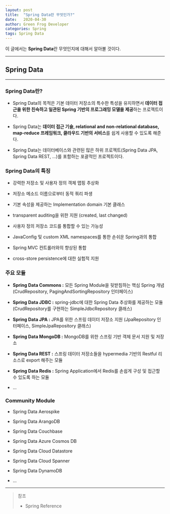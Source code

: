 ```yaml
---
layout: post
title:  "Spring Data란 무엇인가?"
date:   2020-04-30
author: Green Frog Developer
categories: Spring
tags: Spring Data
---
```


이 글에서는 **Spring Data**란 무엇인지에 대해서 알아볼 것이다.

---

## Spring Data

---

### Spring Data란?

- Spring Data의 목적은 기본 데이터 저장소의 특수한 특성을 유지하면서 **데이터 접근을 위한 친숙하고 일관된 Spring 기반의 프로그래밍 모델을 제공**하는 프로젝트이다.

- Spring Data는 **데이터 접근 기술, relational and non-relational database, map-reduce 프레임워크, 클라우드 기반의 서비스**를 쉽게 사용할 수 있도록 해준다.

- Spring Data는 데이터베이스와 관련된 많은 하위 프로젝트(Spring Data JPA, Spring Data REST, ...)를 포함하는 포괄적인 프로젝트이다.

### Spring Data의 특징

- 강력한 저장소 및 사용자 정의 객체 맵핑 추상화

- 저장소 메소드 이름으로부터 동적 쿼리 파생

- 기본 속성을 제공하는 Implementation domain 기본 클래스

- transparent auditing을 위한 지원 (created, last changed)

- 사용자 정의 저장소 코드를 통합할 수 있는 가능성

- JavaConfig 및 custom XML namespaces를 통한 손쉬운 Spring과의 통합

- Spring MVC 컨트롤러와의 향상된 통합

- cross-store persistence에 대한 실험적 지원

### 주요 모듈

- **Spring Data Commons :** 모든 Spring Module을 뒷받침하는 핵심 Spring 개념 (CrudRepository, PagingAndSortingRepository 인터페이스)

- **Spring Data JDBC :** spring-jdbc에 대한 Spring Data 추상화를 제공하는 모듈 (CrudRepository를 구현하는 SimpleJdbcRepository 클래스)

- **Spring Data JPA :** JPA를 위한 스프링 데이터 저장소 지원 (JpaRepository 인터페이스, SimpleJpaRepository 클래스)

- **Spring Data MongoDB :** MongoDB를 위한 스프링 기반 객체 문서 지원 및 저장소 

- **Spring Data REST :** 스프링 데이터 저장소들을 hypermedia 기반의 Restful 리소스로 export 해주는 모듈

- **Spring Data Redis :** Spring Application에서 Redis를 손쉽게 구성 및 접근할 수 있도록 하는 모듈

- ...

### Community Module

- Spring Data Aerospike

- Spring Data ArangoDB

- Spring Data Couchbase

- Spring Data Azure Cosmos DB

- Spring Data Cloud Datastore

- Spring Data Cloud Spanner

- Spring Data DynamoDB

- ...

---
> 참조 
> - Spring Reference
